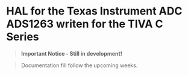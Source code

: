 # HAL for the Texas Instrument ADC ADS1263 writen for the TIVA C Series

>**Important Notice - Still in development!**

> Documentation fill follow the upcoming weeks.

